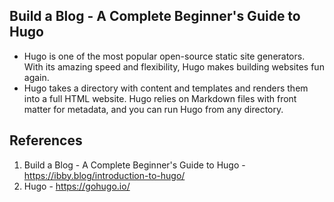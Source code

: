 ## Build a Blog - A Complete Beginner's Guide to Hugo

* Hugo is one of the most popular open-source static site generators. With its amazing speed and flexibility, Hugo makes building websites fun again.
* Hugo takes a directory with content and templates and renders them into a full HTML website. Hugo relies on Markdown files with front matter for metadata, and you can run Hugo from any directory.

## References
1. Build a Blog - A Complete Beginner's Guide to Hugo - https://ibby.blog/introduction-to-hugo/
2. Hugo - https://gohugo.io/
